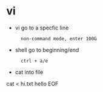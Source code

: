 # vi

- vi go to a specfic line

        non-command mode, enter 100G

- shell go to beginning/end

        ctrl + a/e

- cat into file

cat <<EOF> hi.txt
hello
EOF

